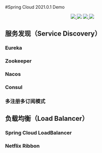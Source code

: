 #Spring Cloud 2021.0.1 Demo
<p align="center">
    <a target="_blank" href="https://www.oracle.com/technetwork/java/javase/downloads/index.html">
		<img src="https://img.shields.io/badge/JDK-1.8+-4c7e9f.svg" >
	</a>
    <a target="_blank">
    	<img src="https://img.shields.io/badge/Spring-2.6.3-62a93d.svg" >
    </a>
	<a target="_blank" href="https://maven.apache.org">
		<img src="https://img.shields.io/badge/springcloud-2.0.1-ca2038.svg" >
	</a>
	<a target="_blank">
    	<img src="https://img.shields.io/badge/SpringCloudAlibaba-2021.0.1.0-0a1c39.svg" >
    </a>
</p>

## 服务发现（Service Discovery）
### Eureka
### Zookeeper
### Nacos
### Consul
### 多注册多订阅模式

## 负载均衡（Load Balancer）
### Spring Cloud LoadBalancer
### Netflix Ribbon
